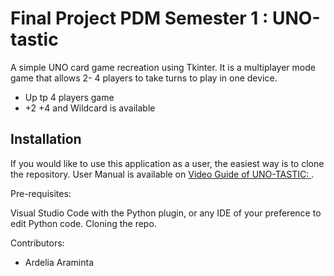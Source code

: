 # Final Project PDM Semester 1 : UNO-tastic

A simple UNO card game recreation using Tkinter. It is a multiplayer mode game that allows  2- 4 players to take turns to play in one device. 
 
- Up tp 4 players game
- +2 +4 and Wildcard is available
  

## Installation 

If you would like to use this application as a user, the easiest way is to clone the repository. 
User Manual is available on [Video Guide of UNO-TASTIC: ]().

Pre-requisites:

Visual Studio Code with the Python plugin, or any IDE of your preference to edit Python code.
Cloning the repo. 

Contributors:
- Ardelia Araminta 
